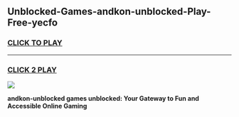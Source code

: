 
## Unblocked-Games-andkon-unblocked-Play-Free-yecfo
<h3>
<a href="https://premium76.site?title=andkon-unblocked&ref=18A1">CLICK TO PLAY</a></h3>
<hr>

<h3>
<a href="https://premium76.site?title=andkon-unblocked&ref=18A1">CLICK 2 PLAY</a>
  
</h3>

<a href="https://premium76.site?title=andkon-unblocked&ref=18A1"><img src="https://clearcache.store/games.png"></a>


**andkon-unblocked games unblocked: Your Gateway to Fun and Accessible Online Gaming**
